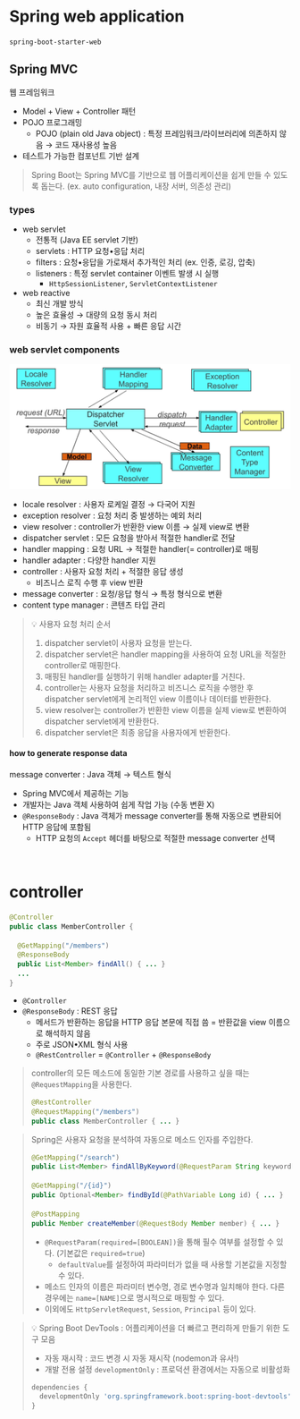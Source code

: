 # Spring web application

`spring-boot-starter-web`

## Spring MVC

웹 프레임워크
- Model + View + Controller 패턴
- POJO 프로그래밍
  - POJO (plain old Java object) : 특정 프레임워크/라이브러리에 의존하지 않음 → 코드 재사용성 높음
- 테스트가 가능한 컴포넌트 기반 설계

> Spring Boot는 Spring MVC를 기반으로 웹 어플리케이션을 쉽게 만들 수 있도록 돕는다. (ex. auto configuration, 내장 서버, 의존성 관리)

### types

- web servlet
  - 전통적 (Java EE servlet 기반)
  - servlets : HTTP 요청•응답 처리
  - filters : 요청•응답을 가로채서 추가적인 처리 (ex. 인증, 로깅, 압축)
  - listeners : 특정 servlet container 이벤트 발생 시 실행
    - `HttpSessionListener`, `ServletContextListener`
- web reactive
  - 최신 개발 방식
  - 높은 효율성 → 대량의 요청 동시 처리
  - 비동기 → 자원 효율적 사용 + 빠른 응답 시간

### web servlet components

![web-servlet-components](./images/04-1.png)

- locale resolver : 사용자 로케일 결정 → 다국어 지원
- exception resolver : 요청 처리 중 발생하는 예외 처리
- view resolver : controller가 반환한 view 이름 → 실제 view로 변환
- dispatcher servlet : 모든 요청을 받아서 적절한 handler로 전달
- handler mapping : 요청 URL → 적절한 handler(= controller)로 매핑
- handler adapter : 다양한 handler 지원
- controller : 사용자 요청 처리 + 적절한 응답 생성
  - 비즈니스 로직 수행 후 view 반환
- message converter : 요청/응답 형식 → 특정 형식으로 변환
- content type manager : 콘텐츠 타입 관리

> 💡 사용자 요청 처리 순서
> 1. dispatcher servlet이 사용자 요청을 받는다.
> 2. dispatcher servlet은 handler mapping을 사용하여 요청 URL을 적절한 controller로 매핑한다.
> 3. 매핑된 handler를 실행하기 위해 handler adapter를 거친다.
> 4. controller는 사용자 요청을 처리하고 비즈니스 로직을 수행한 후 dispatcher servlet에게 논리적인 view 이름이나 데이터를 반환한다.
> 5. view resolver는 controller가 반환한 view 이름을 실제 view로 변환하여 dispatcher servlet에게 반환한다.
> 6. dispatcher servlet은 최종 응답을 사용자에게 반환한다.

#### how to generate response data

message converter : Java 객체 → 텍스트 형식
  - Spring MVC에서 제공하는 기능
  - 개발자는 Java 객체 사용하여 쉽게 작업 가능 (수동 변환 X)
  - `@ResponseBody` : Java 객체가 message converter를 통해 자동으로 변환되어 HTTP 응답에 포함됨
    - HTTP 요청의 `Accept` 헤더를 바탕으로 적절한 message converter 선택

<br />

# controller

```java
@Controller
public class MemberController {
  
  @GetMapping("/members")
  @ResponseBody
  public List<Member> findAll() { ... }
  ...
}
```

- `@Controller`
- `@ResponseBody` : REST 응답
  - 메서드가 반환하는 응답을 HTTP 응답 본문에 직접 씀 = 반환값을 view 이름으로 해석하지 않음
  - 주로 JSON•XML 형식 사용
  - `@RestController` = `@Controller` + `@ResponseBody`

> controller의 모든 메소드에 동일한 기본 경로를 사용하고 싶을 때는 `@RequestMapping`을 사용한다.
> ```java
> @RestController
> @RequestMapping("/members")
> public class MemberController { ... }
> ```

> Spring은 사용자 요청을 분석하여 자동으로 메소드 인자를 주입한다.
> ```java
> @GetMapping("/search")
> public List<Member> findAllByKeyword(@RequestParam String keyword) { ... }
> 
> @GetMapping("/{id}")
> public Optional<Member> findById(@PathVariable Long id) { ... }
> 
> @PostMapping
> public Member createMember(@RequestBody Member member) { ... }
> ```
> - `@RequestParam(required=[BOOLEAN])`을 통해 필수 여부를 설정할 수 있다. (기본값은 `required=true`)
>   - `defaultValue`를 설정하여 파라미터가 없을 때 사용할 기본값을 지정할 수 있다.
> - 메소드 인자의 이름은 파라미터 변수명, 경로 변수명과 일치해야 한다. 다른 경우에는 `name=[NAME]`으로 명시적으로 매핑할 수 있다.
> - 이외에도 `HttpServletRequest`, `Session`, `Principal` 등이 있다.

> 💡 Spring Boot DevTools : 어플리케이션을 더 빠르고 편리하게 만들기 위한 도구 모음
> - 자동 재시작 : 코드 변경 시 자동 재시작 (nodemon과 유사!)
> - 개발 전용 설정 `developmentOnly` : 프로덕션 환경에서는 자동으로 비활성화
> ```groovy
> dependencies {
>   developmentOnly 'org.springframework.boot:spring-boot-devtools'
> }
> ```